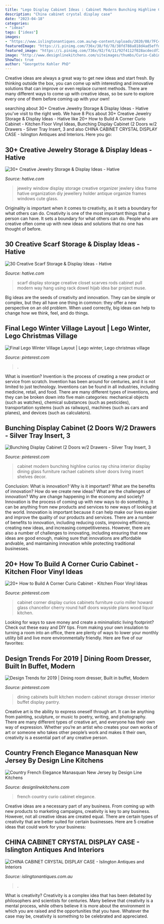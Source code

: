 ```yaml
---
title: "Lego Display Cabinet Ideas : Cabinet Modern Bunching Highline Curios Ray China Interior Display Dining Glass Furniture Rachael Cabinets Silver Doors Living Insert Shelves Decor"
description: "China cabinet crystal display case"
date: "2023-04-18"
categories:
- "ideas"
tags: ["ideas"]
images:
- "https://www.islingtonantiques.com.au/wp-content/uploads/2020/08/7FC46296-7A13-4873-9816-E15A7BB24E4A.jpeg"
featuredImage: "https://i.pinimg.com/736x/38/fd/78/38fd788a818d4ad5effde15d5e318b19--lego-winter-lego-christmas.jpg"
featured_image: "https://i.pinimg.com/736x/92/f4/11/92f4112f028acdecdf26a2422c00b428.jpg"
image: "http://www.designlinekitchens.com/siteimages/thumbs/Curio-Cabinet-2358.jpg"
ShowToc: true
author: "Georgette Kohler PhD"
---
```



Creative ideas are always a great way to get new ideas and start fresh. By thinking outside the box, you can come up with interesting and innovative solutions that can improve or even replace current methods. There are many different ways to come up with creative ideas, so be sure to explore every one of them before coming up with your own!

	

		
searching about 30+ Creative Jewelry Storage &amp; Display Ideas - Hative you've visit to the right web. We have 8 Pics about 30+ Creative Jewelry Storage &amp; Display Ideas - Hative like 20+ How to Build A Corner Curio Cabinet - Kitchen Floor Vinyl Ideas, Bunching Display Cabinet (2 Doors w/2 Drawers - Silver Tray Insert, 3 and also CHINA CABINET CRYSTAL DISPLAY CASE - Islington Antiques and Interiors. Here you go:
		
    
## 30+ Creative Jewelry Storage &amp; Display Ideas - Hative

<img loading=lazy src="https://hative.com/wp-content/uploads/2015/01/jewelry-storage-display-ideas/7-old-window-jewlery-organizer.jpg" onerror="this.onerror=null;this.src='https://tse2.mm.bing.net/th?id=OIP.xKrukaXhNGuixr3g9MZL6wHaLy&amp;pid=15.1';" alt="30+ Creative Jewelry Storage &amp; Display Ideas - Hative">

_Source: hative.com_

>jewelry window display storage creative organizer jewlery idea frame hative organization diy jewellery holder antique organize frames windows cute glass. 

	

Originality is important when it comes to creativity, as it sets a boundary for what others can do.
Creativity is one of the most important things that a person can have. It sets a boundary for what others can do. People who are creative often come up with new ideas and solutions that no one has thought of before.

    
## 30 Creative Scarf Storage &amp; Display Ideas - Hative

<img loading=lazy src="https://hative.com/wp-content/uploads/2015/03/scarf-storage-ideas/22-creative-scarf-storage-and-display-ideas.jpg" onerror="this.onerror=null;this.src='https://tse3.mm.bing.net/th?id=OIP.0ImfrkyXxX1z0jJL7FmPOQHaLF&amp;pid=15.1';" alt="30 Creative Scarf Storage &amp; Display Ideas - Hative">

_Source: hative.com_

>scarf display storage creative closet scarves rods cabinet pull modern way hang using rack dowel hijab idea bar project muse. 

	

Big ideas are the seeds of creativity and innovation. They can be simple or complex, but they all have one thing in common: they offer a new perspective on an old problem. When used correctly, big ideas can help to change how we think, feel, and do things.

    
## Final Lego Winter Village Layout | Lego Winter, Lego Christmas Village

<img loading=lazy src="https://i.pinimg.com/736x/38/fd/78/38fd788a818d4ad5effde15d5e318b19--lego-winter-lego-christmas.jpg" onerror="this.onerror=null;this.src='https://tse1.mm.bing.net/th?id=OIP.7oR_ufFSzBy3Aqko3sM4sQHaFj&amp;pid=15.1';" alt="Final Lego Winter Village Layout | Lego winter, Lego christmas village">

_Source: pinterest.com_

>. 

	

What is invention?
Invention is the process of creating a new product or service from scratch. Invention has been around for centuries, and it is not limited to just technology. Inventions can be found in all industries, including medicine, retail, and food. There are many different types of inventions, and they can be broken down into five main categories: mechanical objects (such as watches), chemical substances (such as pesticides), transportation systems (such as railways), machines (such as cars and planes), and devices (such as calculators).

    
## Bunching Display Cabinet (2 Doors W/2 Drawers - Silver Tray Insert, 3

<img loading=lazy src="https://i.pinimg.com/736x/92/f4/11/92f4112f028acdecdf26a2422c00b428.jpg" onerror="this.onerror=null;this.src='https://tse4.mm.bing.net/th?id=OIP.8oXGo6tMsQLz6CKwta_NlQHaJ3&amp;pid=15.1';" alt="Bunching Display Cabinet (2 Doors w/2 Drawers - Silver Tray Insert, 3">

_Source: pinterest.com_

>cabinet modern bunching highline curios ray china interior display dining glass furniture rachael cabinets silver doors living insert shelves decor. 

	

Conclusion: What is innovation? Why is it important? What are the benefits of innovation? How do we create new ideas? What are the challenges of innovation? Why are change happening in the economy and society?
Innovation is the process of coming up with new ways to do something. It can be anything from new products and services to new ways of looking at the world. Innovation is important because it can help make our lives easier and improve the quality of our products and services. There are a number of benefits to innovation, including reducing costs, improving efficiency, creating new ideas, and increasing competitiveness. However, there are also a number of challenges to innovating, including ensuring that new ideas are good enough, making sure that innovations are affordable andvable, and maintaining innovation while protecting traditional businesses.

    
## 20+ How To Build A Corner Curio Cabinet - Kitchen Floor Vinyl Ideas

<img loading=lazy src="https://i.pinimg.com/736x/b2/3e/f4/b23ef43e6befc18ba5bde49ee532a360.jpg" onerror="this.onerror=null;this.src='https://tse1.mm.bing.net/th?id=OIP._0UdPS2bxeUlAKd53v_NbwHaRN&amp;pid=15.1';" alt="20+ How to Build A Corner Curio Cabinet - Kitchen Floor Vinyl Ideas">

_Source: pinterest.com_

>cabinet corner display curios cabinets furniture curio miller howard glass chancellor cherry round half doors wayside plans wood liquor kitchen. 

	

Looking for ways to save money and create a minimalistic living footprint? Check out these easy and DIY tips. From making your own insulation to turning a room into an office, there are plenty of ways to lower your monthly utility bill and live more environmentally friendly. Here are five of our favorites: 

    
## Design Trends For 2019 | Dining Room Dresser, Built In Buffet, Modern

<img loading=lazy src="https://i.pinimg.com/736x/15/92/90/159290a487b1f57453e0427da846eb71.jpg" onerror="this.onerror=null;this.src='https://tse3.mm.bing.net/th?id=OIP.g209QR8SH0hbEUFUU87DNAHaIp&amp;pid=15.1';" alt="Design Trends for 2019 | Dining room dresser, Built in buffet, Modern">

_Source: pinterest.com_

>dining cabinets built kitchen modern cabinet storage dresser interior buffet display pantry. 

	

Creative art is the ability to express oneself through art. It can be anything from painting, sculpture, or music to poetry, writing, and photography. There are many different types of creative art, and everyone has their own way of expression. Whether you’re an artist who creates your own works of art or someone who takes other people’s work and makes it their own, creativity is a essential part of any creative person.

    
## Country French Elegance Manasquan New Jersey By Design Line Kitchens

<img loading=lazy src="http://www.designlinekitchens.com/siteimages/thumbs/Curio-Cabinet-2358.jpg" onerror="this.onerror=null;this.src='https://tse1.mm.bing.net/th?id=OIP.ojnvC1KOvya4JLLu5Y5aTQAAAA&amp;pid=15.1';" alt="Country French Elegance Manasquan New Jersey by Design Line Kitchens">

_Source: designlinekitchens.com_

>french country curio cabinet elegance. 

	

Creative ideas are a necessary part of any business. From coming up with new products to marketing campaigns, creativity is key to any business. However, not all creative ideas are created equal. There are certain types of creativity that are better suited for certain businesses. Here are 5 creative ideas that could work for your business:

    
## CHINA CABINET CRYSTAL DISPLAY CASE - Islington Antiques And Interiors

<img loading=lazy src="https://www.islingtonantiques.com.au/wp-content/uploads/2020/08/7FC46296-7A13-4873-9816-E15A7BB24E4A.jpeg" onerror="this.onerror=null;this.src='https://tse2.mm.bing.net/th?id=OIP.hdIHMHf3skG1ESPEVzH8pgHaGb&amp;pid=15.1';" alt="CHINA CABINET CRYSTAL DISPLAY CASE - Islington Antiques and Interiors">

_Source: islingtonantiques.com.au_

>. 

	

What is creativity?
Creativity is a complex idea that has been debated by philosophers and scientists for centuries. Many believe that creativity is a mental process, while others believe it is more about the environment in which you are raised and the opportunities that you have. Whatever the case may be, creativity is something to be celebrated and appreciated.

